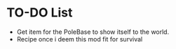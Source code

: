 # TO-DO List
- Get item for the PoleBase to show itself to the world.
- Recipe once i deem this mod fit for survival
